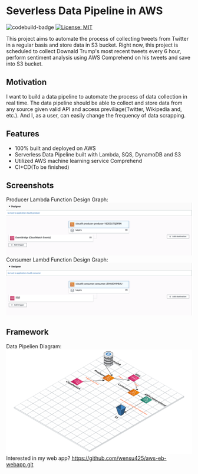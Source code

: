 # Severless Data Pipeline in AWS
![codebuild-badge](https://codebuild.us-east-1.amazonaws.com/badges?uuid=eyJlbmNyeXB0ZWREYXRhIjoiYkJVbFdhMUhtRFRTY3J4L3FodkRJQzVHSEU0V1JMUW1oRDVTa3RXSStjOTI5WXdkRFdnbWJMNzUzMVQrZWV0UDcrU3BiSFd6OGF3dWRUT2VUcWtaU2FrPSIsIml2UGFyYW1ldGVyU3BlYyI6Ik56WFZnQ1NLbEluMHVpMnoiLCJtYXRlcmlhbFNldFNlcmlhbCI6MX0%3D&branch=main)
[![License: MIT](https://img.shields.io/badge/License-MIT-yellow.svg)](https://opensource.org/licenses/MIT)

This project aims to automate the process of collecting tweets from Twitter in a regular basis and store data in S3 bucket. Right now, this project is scheduled to collect Downald Trump's most recent tweets every 6 hour, perform sentiment analysis using AWS Comprehend on his tweets and save into S3 bucket.

## Motivation
I want to build a data pipeline to automate the process of data collection in real time. The data pipeline should be able to collect and store data from any source given valid API and access previliage(Twitter, Wikipedia and, etc.). And I, as a user, can easily change the frequency of data scrapping.

## Features
- 100% built and deployed on AWS
- Serverless Data Pipeline built with Lambda, SQS, DynamoDB and S3
- Utilized AWS machine learning service Comprehend
- CI+CD(To be finished)

## Screenshots
Producer Lambda Function Design Graph:
![producer](./resources/producer.png)
Consumer Lambd Function Design Graph: 
![consumer](./resources/consumer.png)
## Framework
Data Pipelien Diagram:
![diagram](./resources/data-pipeline.png)
Interested in my web app? https://github.com/wensu425/aws-eb-webapp.git
